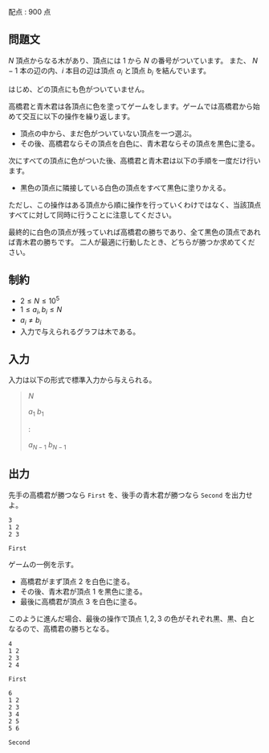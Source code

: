 配点 : $900$ 点

## 問題文

$N$ 頂点からなる木があり、頂点には $1$ から $N$ の番号がついています。
また、 $N-1$ 本の辺の内、$i$ 本目の辺は頂点 $a_i$ と頂点 $b_i$ を結んでいます。

はじめ、どの頂点にも色がついていません。

高橋君と青木君は各頂点に色を塗ってゲームをします。ゲームでは高橋君から始めて交互に以下の操作を繰り返します。

- 頂点の中から、まだ色がついていない頂点を一つ選ぶ。
- その後、高橋君ならその頂点を白色に、青木君ならその頂点を黒色に塗る。

次にすべての頂点に色がついた後、高橋君と青木君は以下の手順を一度だけ行います。

- 黒色の頂点に隣接している白色の頂点をすべて黒色に塗りかえる。

ただし、この操作はある頂点から順に操作を行っていくわけではなく、当該頂点すべてに対して同時に行うことに注意してください。

最終的に白色の頂点が残っていれば高橋君の勝ちであり、全て黒色の頂点であれば青木君の勝ちです。
二人が最適に行動したとき、どちらが勝つか求めてください。

## 制約

- $2 \leq N \leq 10^5$
- $1 \leq a_i,b_i \leq N$
- $a_i \neq b_i$
- 入力で与えられるグラフは木である。

## 入力

入力は以下の形式で標準入力から与えられる。

> $N$
> 
> $a_1$ $b_1$
> 
> :
> 
> $a_{N-1}$ $b_{N-1}$

## 出力

先手の高橋君が勝つなら `First` を、後手の青木君が勝つなら `Second` を出力せよ。

```input1
3
1 2
2 3
```

```output1
First
```

ゲームの一例を示す。

- 高橋君がまず頂点 $2$ を白色に塗る。
- その後、青木君が頂点 $1$ を黒色に塗る。
- 最後に高橋君が頂点 $3$ を白色に塗る。

このように進んだ場合、最後の操作で頂点 $1,2,3$ の色がそれぞれ黒、黒、白となるので、高橋君の勝ちとなる。

```input2
4
1 2
2 3
2 4
```

```output2
First
```

```input3
6
1 2
2 3
3 4
2 5
5 6
```

```output3
Second
```